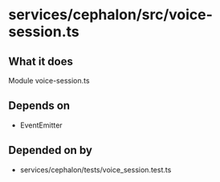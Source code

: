 # services/cephalon/src/voice-session.ts

## What it does
Module voice-session.ts

## Depends on
- EventEmitter

## Depended on by
- services/cephalon/tests/voice_session.test.ts
